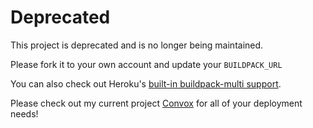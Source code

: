 # Deprecated

This project is deprecated and is no longer being maintained.

Please fork it to your own account and update your `BUILDPACK_URL`

You can also check out Heroku's [built-in buildpack-multi support](https://devcenter.heroku.com/articles/buildpacks).

Please check out my current project [Convox](https://convox.com) for all of your deployment needs!
